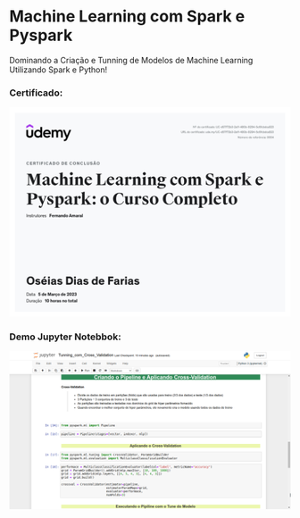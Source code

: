 # Machine Learning com Spark e Pyspark
Dominando a Criação e Tunning de Modelos de Machine Learning Utilizando Spark e Python!

### Certificado:
![PySpark](certificate.jpg)

### Demo Jupyter Notebbok:
![PySpark](demo.png)
